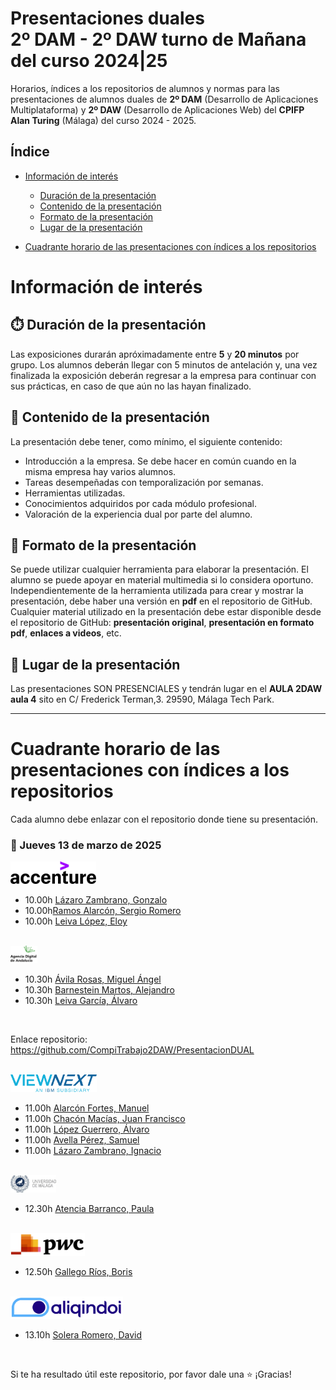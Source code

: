 # Presentaciones duales<br/>2º DAM - 2º DAW turno de Mañana del curso 2024|25

Horarios, índices a los repositorios de alumnos y normas para las presentaciones de alumnos duales de **2º DAM** (Desarrollo de Aplicaciones Multiplataforma) y **2º DAW** (Desarrollo de Aplicaciones Web) del **CPIFP Alan Turing** (Málaga) del curso 2024 - 2025.

## Índice
* [Información de interés](#información-de-interés)
  * [Duración de la presentación](#stopwatch-duración-de-la-presentación)
  * [Contenido de la presentación](#open_file_folder--contenido-de-la-presentación)
  * [Formato de la presentación](#bookmark_tabs-formato-de-la-presentación)
  * [Lugar de la presentación](#school-lugar-de-la-presentación)
  
* [Cuadrante horario de las presentaciones con índices a los repositorios](#cuadrante-horario-de-las-presentaciones-con-índices-a-los-repositorios)

# Información de interés

## :stopwatch: Duración de la presentación
Las exposiciones durarán apróximadamente entre **5** y **20 minutos** por grupo. Los alumnos deberán llegar con 5 minutos de antelación y, una vez finalizada la exposición deberán regresar a la empresa para continuar con sus prácticas, en caso de que aún no las hayan finalizado.

## :open_file_folder:  Contenido de la presentación 
La presentación debe tener, como mínimo, el siguiente contenido:

* Introducción a la empresa. Se debe hacer en común cuando en la misma empresa hay varios alumnos.
* Tareas desempeñadas con temporalización por semanas.
* Herramientas utilizadas.
* Conocimientos adquiridos por cada módulo profesional.
* Valoración de la experiencia dual por parte del alumno.

## :bookmark_tabs: Formato de la presentación
Se puede utilizar cualquier herramienta para elaborar la presentación. El alumno se puede apoyar en material multimedia si lo considera oportuno. Independientemente de la herramienta utilizada para crear y mostrar la presentación, debe haber una versión en **pdf** en el repositorio de GitHub. Cualquier material utilizado en la presentación debe estar disponible desde el repositorio de GitHub: **presentación original**, **presentación en formato pdf**, **enlaces a videos**, etc.

## :school: Lugar de la presentación
Las presentaciones SON PRESENCIALES y tendrán lugar en el **AULA 2DAW aula 4** sito en C/ Frederick Terman,3. 29590, Málaga Tech Park.

<hr/>

# Cuadrante horario de las presentaciones con índices a los repositorios

Cada alumno debe enlazar con el repositorio donde tiene su presentación.

### :calendar: Jueves 13 de marzo de 2025

<img height="36px" src="imagenes/accenture.svg">

* 10.00h [Lázaro Zambrano, Gonzalo](https://github.com/GLazaro8/PresentacionDUAL2DAW)
* 10.00h[Ramos Alarcón, Sergio Romero](https://github.com/)
* 10.00h [Leiva López, Eloy](https://github.com/eleilop/presentacion-dual-2dam)

<br/>

<img height="28px" src="imagenes/ADA.png">

* 10.30h [Ávila Rosas, Miguel Ángel](https://github.com/MiguelAngelAvilaRosas1DAW)
* 10.30h [Barnestein Martos, Alejandro](https://github.com/alexbm23)
* 10.30h [Leiva García, Álvaro](https://github.com/Hisui02)

<br/>

Enlace repositorio: https://github.com/CompiTrabajo2DAW/PresentacionDUAL

<br/>


<img height="28px" src="imagenes/viewnext.png">

* 11.00h [Alarcón Fortes, Manuel](https://github.com/ManAlarFor/PresentacionDual2025)
* 11.00h [Chacón Macías, Juan Francisco](https://github.com/)
* 11.00h [López Guerrero, Álvaro](https://github.com/Alvalogue72/Formacion-Profesional-Dual)
* 11.00h [Avella Pérez, Samuel ](https://github.com/)
* 11.00h [Lázaro Zambrano, Ignacio](https://github.com/IgnacioLazZam/DUAL_2025)

<br/>
 
<img height="28px" src="imagenes/UMA.jpeg">

* 12.30h [Atencia Barranco, Paula](https://github.com/)



<br/>

<img height="36px" src="imagenes/pwc.png">

* 12.50h [Gallego Ríos, Boris](https://github.com/Boris027/presentacion-dual-2)

<br/>

<img height="36px" src="imagenes/aliqindoi.png">

* 13.10h [Solera Romero, David](https://github.com/DavidSoleraRomero/presentacion-dual-2dam)

<br/>



Si te ha resultado útil este repositorio, por favor dale una :star: ¡Gracias!



